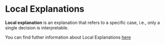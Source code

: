 # Local Explanations

**Local explanation** is an explanation that refers to a specific case, i.e., only a single decision is interpretable.

You can find futher information about Local Explanations [here](../../T3.1/global_local.md)
